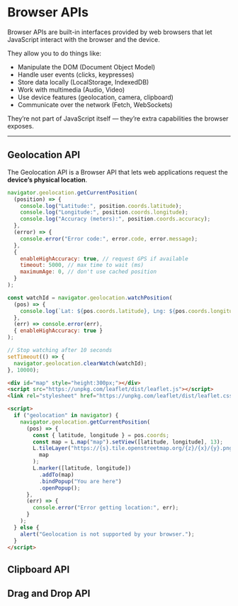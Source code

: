 # Browser APIs

Browser APIs are built-in interfaces provided by web browsers that let JavaScript interact with the browser and the device.

They allow you to do things like:

- Manipulate the DOM (Document Object Model)
- Handle user events (clicks, keypresses)
- Store data locally (LocalStorage, IndexedDB)
- Work with multimedia (Audio, Video)
- Use device features (geolocation, camera, clipboard)
- Communicate over the network (Fetch, WebSockets)

They’re not part of JavaScript itself — they’re extra capabilities the browser exposes.

---

## Geolocation API

The Geolocation API is a Browser API that lets web applications request the **device’s physical location**.

```js
navigator.geolocation.getCurrentPosition(
  (position) => {
    console.log("Latitude:", position.coords.latitude);
    console.log("Longitude:", position.coords.longitude);
    console.log("Accuracy (meters):", position.coords.accuracy);
  },
  (error) => {
    console.error("Error code:", error.code, error.message);
  },
  {
    enableHighAccuracy: true, // request GPS if available
    timeout: 5000, // max time to wait (ms)
    maximumAge: 0, // don't use cached position
  }
);
```

```js
const watchId = navigator.geolocation.watchPosition(
  (pos) => {
    console.log(`Lat: ${pos.coords.latitude}, Lng: ${pos.coords.longitude}`);
  },
  (err) => console.error(err),
  { enableHighAccuracy: true }
);

// Stop watching after 10 seconds
setTimeout(() => {
  navigator.geolocation.clearWatch(watchId);
}, 10000);
```

```html
<div id="map" style="height:300px;"></div>
<script src="https://unpkg.com/leaflet/dist/leaflet.js"></script>
<link rel="stylesheet" href="https://unpkg.com/leaflet/dist/leaflet.css" />

<script>
  if ("geolocation" in navigator) {
    navigator.geolocation.getCurrentPosition(
      (pos) => {
        const { latitude, longitude } = pos.coords;
        const map = L.map("map").setView([latitude, longitude], 13);
        L.tileLayer("https://{s}.tile.openstreetmap.org/{z}/{x}/{y}.png").addTo(
          map
        );
        L.marker([latitude, longitude])
          .addTo(map)
          .bindPopup("You are here")
          .openPopup();
      },
      (err) => {
        console.error("Error getting location:", err);
      }
    );
  } else {
    alert("Geolocation is not supported by your browser.");
  }
</script>
```

## Clipboard API

## Drag and Drop API

